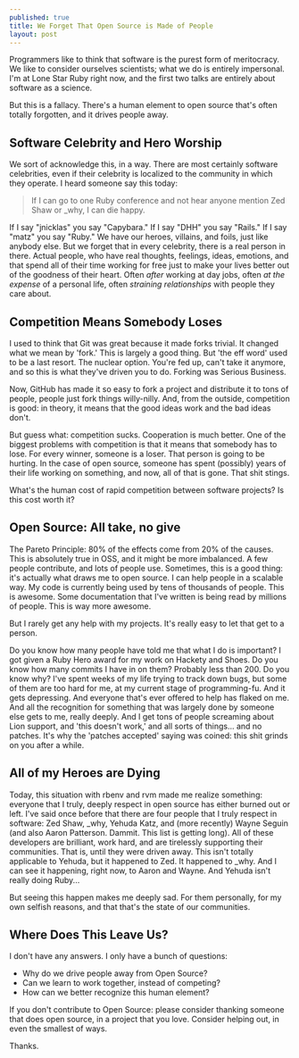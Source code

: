 ```yaml
---
published: true
title: We Forget That Open Source is Made of People
layout: post
---
```


Programmers like to think that software is the purest form of
meritocracy. We like to consider ourselves scientists; what we do is
entirely impersonal. I'm at Lone Star Ruby right now, and the first two
talks are entirely about software as a science.

But this is a fallacy. There's a human element to open source that's
often totally forgotten, and it drives people away.

## Software Celebrity and Hero Worship

We sort of acknowledge this, in a way. There are most certainly software
celebrities, even if their celebrity is localized to the community in
which they operate. I heard someone say this today:

> If I can go to one Ruby conference and not hear anyone mention Zed
> Shaw or \_why, I can die happy.

If I say "jnicklas" you say "Capybara." If I say "DHH" you say "Rails."
If I say "matz" you say "Ruby." We have our heroes, villains, and foils,
just like anybody else. But we forget that in every celebrity, there is
a real person in there. Actual people, who have real thoughts, feelings,
ideas, emotions, and that spend all of their time working for free just
to make your lives better out of the goodness of their heart. Often
_after_ working at day jobs, often _at the expense_ of a personal life,
often _straining relationships_ with people they care about.

## Competition Means Somebody Loses

I used to think that Git was great because it made forks trivial. It
changed what we mean by 'fork.' This is largely a good thing. But 'the
eff word' used to be a last resort. The nuclear option. You're fed up,
can't take it anymore, and so this is what they've driven you to do.
Forking was Serious Business.

Now, GitHub has made it so easy to fork a project and distribute it to
tons of people, people just fork things willy-nilly. And, from the
outside, competition is good: in theory, it means that the good ideas
work and the bad ideas don't.

But guess what: competition sucks. Cooperation is much better. One of
the biggest problems with competition is that it means that somebody has
to lose. For every winner, someone is a loser. That person is going to
be hurting. In the case of open source, someone has spent (possibly)
years of their life working on something, and now, all of that is gone.
That shit stings.

What's the human cost of rapid competition between software projects? Is
this cost worth it?

## Open Source: All take, no give

The Pareto Principle: 80% of the effects come from 20% of the causes.
This is absolutely true in OSS, and it might be more imbalanced. A few
people contribute, and lots of people use. Sometimes, this is a good
thing: it's actually what draws me to open source. I can help people in
a scalable way. My code is currently being used by tens of thousands of
people. This is awesome. Some documentation that I've written is being
read by millions of people. This is way more awesome.

But I rarely get any help with my projects. It's really easy to let that
get to a person.

Do you know how many people have told me that what I do is important? I
got given a Ruby Hero award for my work on Hackety and Shoes. Do you
know how many commits I have in on them? Probably less than 200. Do you
know why? I've spent weeks of my life trying to track down bugs, but some
of them are too hard for me, at my current stage of programming-fu. And
it gets depressing. And everyone that's ever offered to help has flaked
on me. And all the recognition for something that was largely done by
someone else gets to me, really deeply. And I get tons of people
screaming about Lion support, and 'this doesn't work,' and all sorts of
things... and no patches. It's why the 'patches accepted' saying was
coined: this shit grinds on you after a while.

## All of my Heroes are Dying

Today, this situation with rbenv and rvm made me realize something:
everyone that I truly, deeply respect in open source has either burned
out or left. I've said once before that there are four people that I
truly respect in software: Zed Shaw, \_why, Yehuda Katz, and (more
recently) Wayne Seguin (and also Aaron Patterson. Dammit. This list is
getting long). All of these developers are brilliant, work hard, and are
tirelessly supporting their communities. That is, until they were driven
away. This isn't totally applicable to Yehuda, but it happened to Zed.
It happened to \_why. And I can see it happening, right now, to Aaron
and Wayne. And Yehuda isn't really doing Ruby...

But seeing this happen makes me deeply sad. For them personally, for my
own selfish reasons, and that that's the state of our communities.

## Where Does This Leave Us?

I don't have any answers. I only have a bunch of questions:

* Why do we drive people away from Open Source?
* Can we learn to work together, instead of competing?
* How can we better recognize this human element?

If you don't contribute to Open Source: please consider thanking someone
that does open source, in a project that you love. Consider helping out,
in even the smallest of ways.

Thanks.
